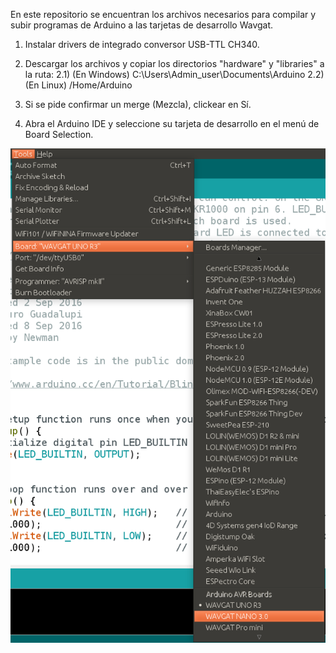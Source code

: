 En este repositorio se encuentran los archivos necesarios para compilar y subir programas de Arduino a las tarjetas de desarrollo Wavgat.

1) Instalar drivers de integrado conversor USB-TTL CH340.

2) Descargar los archivos y copiar los directorios "hardware" y "libraries" a la ruta:
2.1) (En Windows) C:\Users\Admin_user\Documents\Arduino
2.2) (En Linux) /Home/Arduino

3) Si se pide confirmar un merge (Mezcla), clickear en Sí.

4) Abra el Arduino IDE y seleccione su tarjeta de desarrollo en el menú de Board Selection.

![alt text](https://github.com/GlobalElectronica/Wavgat_Boards/blob/master/Boards.png)
